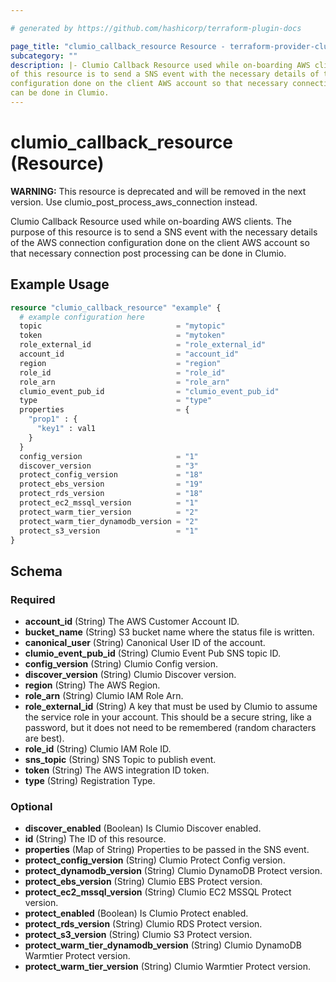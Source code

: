 ```yaml
---

# generated by https://github.com/hashicorp/terraform-plugin-docs

page_title: "clumio_callback_resource Resource - terraform-provider-clumio"
subcategory: ""
description: |- Clumio Callback Resource used while on-boarding AWS clients. The purpose
of this resource is to send a SNS event with the necessary details of the AWS connection
configuration done on the client AWS account so that necessary connection post processing
can be done in Clumio.
---
```


# clumio_callback_resource (Resource)

**WARNING:** This resource is deprecated and will be removed in the next version. Use
clumio_post_process_aws_connection instead.

Clumio Callback Resource used while on-boarding AWS clients. The purpose of this resource
is to send a SNS event with the necessary details of the AWS connection configuration done
on the client AWS account so that necessary connection post processing can be done in
Clumio.

## Example Usage

```terraform
resource "clumio_callback_resource" "example" {
  # example configuration here
  topic                              = "mytopic"
  token                              = "mytoken"
  role_external_id                   = "role_external_id"
  account_id                         = "account_id"
  region                             = "region"
  role_id                            = "role_id"
  role_arn                           = "role_arn"
  clumio_event_pub_id                = "clumio_event_pub_id"
  type                               = "type"
  properties                         = {
    "prop1" : {
      "key1" : val1
    }
  }
  config_version                     = "1"
  discover_version                   = "3"
  protect_config_version             = "18"
  protect_ebs_version                = "19"
  protect_rds_version                = "18"
  protect_ec2_mssql_version          = "1"
  protect_warm_tier_version          = "2"
  protect_warm_tier_dynamodb_version = "2"
  protect_s3_version                 = "1"
}
```

<!-- schema generated by tfplugindocs -->

## Schema

### Required

- **account_id** (String) The AWS Customer Account ID.
- **bucket_name** (String) S3 bucket name where the status file is written.
- **canonical_user** (String) Canonical User ID of the account.
- **clumio_event_pub_id** (String) Clumio Event Pub SNS topic ID.
- **config_version** (String) Clumio Config version.
- **discover_version** (String) Clumio Discover version.
- **region** (String) The AWS Region.
- **role_arn** (String) Clumio IAM Role Arn.
- **role_external_id** (String) A key that must be used by Clumio to assume the service
  role in your account. This should be a secure string, like a password, but it does not
  need to be remembered (random characters are best).
- **role_id** (String) Clumio IAM Role ID.
- **sns_topic** (String) SNS Topic to publish event.
- **token** (String) The AWS integration ID token.
- **type** (String) Registration Type.

### Optional

- **discover_enabled** (Boolean) Is Clumio Discover enabled.
- **id** (String) The ID of this resource.
- **properties** (Map of String) Properties to be passed in the SNS event.
- **protect_config_version** (String) Clumio Protect Config version.
- **protect_dynamodb_version** (String) Clumio DynamoDB Protect version.
- **protect_ebs_version** (String) Clumio EBS Protect version.
- **protect_ec2_mssql_version** (String) Clumio EC2 MSSQL Protect version.
- **protect_enabled** (Boolean) Is Clumio Protect enabled.
- **protect_rds_version** (String) Clumio RDS Protect version.
- **protect_s3_version** (String) Clumio S3 Protect version.
- **protect_warm_tier_dynamodb_version** (String) Clumio DynamoDB Warmtier Protect
  version.
- **protect_warm_tier_version** (String) Clumio Warmtier Protect version.


